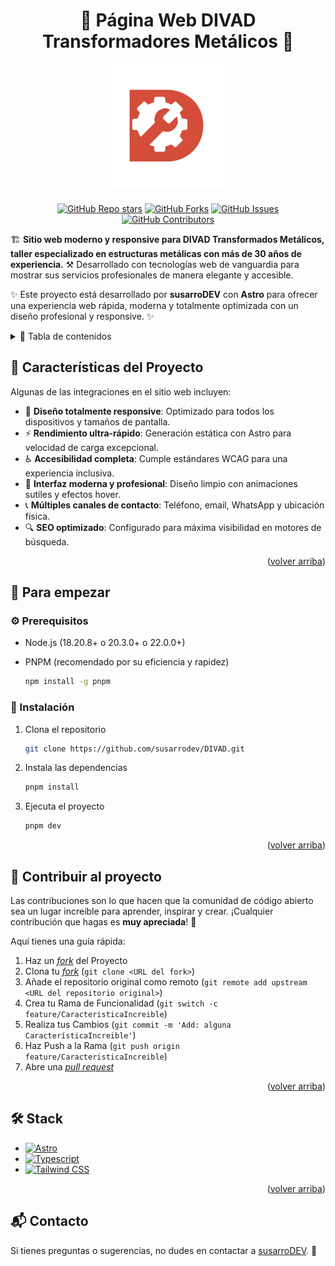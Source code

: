 <a name="readme-top"></a>

<div align="center" style="margin-top: 20px; margin-bottom: 20px;">

# 🔧 Página Web DIVAD Transformadores Metálicos 🔧

<a href="https://github.com/susarrodev/DIVAD">
  <img width="200px" src="public/DIVAD.webp" alt="Logo" />
</a>

</div>

<div align="center">

[![GitHub Repo stars](https://img.shields.io/github/stars/susarrodev/DIVAD?style=social)](https://github.com/susarrodev/DIVAD)
[![GitHub Forks](https://img.shields.io/github/forks/susarrodev/DIVAD?style=social)](https://github.com/susarrodev/DIVAD/network/members)
[![GitHub Issues](https://img.shields.io/github/issues/susarrodev/DIVAD?style=social)](https://github.com/susarrodev/DIVAD/issues)
[![GitHub Contributors](https://img.shields.io/github/contributors/susarrodev/DIVAD?style=social)](https://github.com/susarrodev/DIVAD/graphs/contributors)

</div>

🏗️ **Sitio web moderno y responsive para DIVAD Transformados Metálicos, taller especializado en estructuras metálicas con más de 30 años de experiencia.** ⚒️ Desarrollado con tecnologías web de vanguardia para mostrar sus servicios profesionales de manera elegante y accesible.

✨ Este proyecto está desarrollado por **susarroDEV** con **Astro** para ofrecer una experiencia web rápida, moderna y totalmente optimizada con un diseño profesional y responsive. ✨

<details>
<summary>📜 Tabla de contenidos</summary>

- [🔧 Página Web DIVAD Transformadores Metálicos 🔧](#-página-web-divad-transformadores-metálicos-)
  - [🚀 Características del Proyecto](#-características-del-proyecto)
  - [📖 Para empezar](#-para-empezar)
    - [⚙️ Prerequisitos](#️-prerequisitos)
    - [🔧 Instalación](#-instalación)
  - [🤝 Contribuir al proyecto](#-contribuir-al-proyecto)
  - [🛠️ Stack](#️-stack)
  - [📬 Contacto](#-contacto)

</details>

## 🚀 Características del Proyecto

Algunas de las integraciones en el sitio web incluyen:

- 📱 **Diseño totalmente responsive**: Optimizado para todos los dispositivos y tamaños de pantalla.
- ⚡ **Rendimiento ultra-rápido**: Generación estática con Astro para velocidad de carga excepcional.
- ♿ **Accesibilidad completa**: Cumple estándares WCAG para una experiencia inclusiva.
- 🎨 **Interfaz moderna y profesional**: Diseño limpio con animaciones sutiles y efectos hover.
- 📞 **Múltiples canales de contacto**: Teléfono, email, WhatsApp y ubicación física.
- 🔍 **SEO optimizado**: Configurado para máxima visibilidad en motores de búsqueda.

<p align="right">(<a href="#readme-top">volver arriba</a>)</p>

## 📖 Para empezar

### ⚙️ Prerequisitos

- Node.js (18.20.8+ o 20.3.0+ o 22.0.0+)
- PNPM (recomendado por su eficiencia y rapidez)

  ```sh
  npm install -g pnpm
  ```

### 🔧 Instalación

1. Clona el repositorio

   ```sh
   git clone https://github.com/susarrodev/DIVAD.git
   ```

2. Instala las dependencias

   ```sh
   pnpm install
   ```

3. Ejecuta el proyecto

   ```sh
   pnpm dev
   ```

<p align="right">(<a href="#readme-top">volver arriba</a>)</p>

## 🤝 Contribuir al proyecto

Las contribuciones son lo que hacen que la comunidad de código abierto sea un lugar increíble para aprender, inspirar y crear. ¡Cualquier contribución que hagas es **muy apreciada**! 💖

Aquí tienes una guía rápida:

1. Haz un [_fork_](https://github.com/susarrodev/DIVAD/fork) del Proyecto
2. Clona tu [_fork_](https://github.com/susarrodev/DIVAD/fork) (`git clone <URL del fork>`)
3. Añade el repositorio original como remoto (`git remote add upstream <URL del repositorio original>`)
4. Crea tu Rama de Funcionalidad (`git switch -c feature/CaracteristicaIncreible`)
5. Realiza tus Cambios (`git commit -m 'Add: alguna CaracterísticaIncreible'`)
6. Haz Push a la Rama (`git push origin feature/CaracteristicaIncreible`)
7. Abre una [_pull request_](https://github.com/susarrodev/DIVAD/pulls)

<p align="right">(<a href="#readme-top">volver arriba</a>)</p>

## 🛠️ Stack

- [![Astro](https://img.shields.io/badge/Astro-fff?style=for-the-badge&logo=astro&logoColor=bd303a&color=352563)](https://astro.build/)
- [![Typescript](https://img.shields.io/badge/Typescript-007ACC?style=for-the-badge&logo=typescript&logoColor=white&color=blue)](https://www.typescriptlang.org/)
- [![Tailwind CSS](https://img.shields.io/badge/Tailwind-ffffff?style=for-the-badge&logo=tailwindcss&logoColor=38bdf8)](https://tailwindcss.com/)

<p align="right">(<a href="#readme-top">volver arriba</a>)</p>

## 📬 Contacto

Si tienes preguntas o sugerencias, no dudes en contactar a [susarroDEV](https://susarrodev.com). 💌
